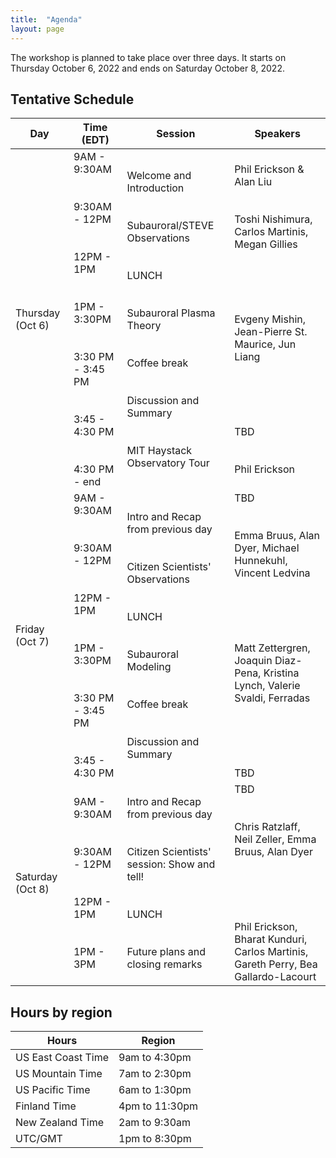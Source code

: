 ```yaml
---
title:  "Agenda"
layout: page
---
```


The workshop is planned to take place over three days. It starts on Thursday October 6, 2022 and ends on Saturday October 8, 2022.

## Tentative Schedule

| Day              | Time (EDT)                                                                                                                                                          | Session                                                                                                                                                                                                                   | Speakers                                                                                                                                                                                                         |
|------------------|---------------------------------------------------------------------------------------------------------------------------------------------------------------------|---------------------------------------------------------------------------------------------------------------------------------------------------------------------------------------------------------------------------|------------------------------------------------------------------------------------------------------------------------------------------------------------------------------------------------------------------|
| Thursday (Oct 6) | 9AM - 9:30AM<br><br><br>9:30AM - 12PM<br><br><br>12PM - 1PM<br><br><br>1PM - 3:30PM<br><br><br>3:30 PM - 3:45 PM<br><br><br>3:45 - 4:30 PM<br><br><br>4:30 PM - end | Welcome and Introduction<br><br><br>Subauroral/STEVE Observations<br><br><br>LUNCH<br><br><br>Subauroral Plasma Theory<br><br><br>Coffee break<br><br><br>Discussion and Summary<br><br><br>MIT Haystack Observatory Tour | Phil Erickson & Alan Liu<br><br><br>Toshi Nishimura, Carlos Martinis, Megan Gillies<br><br><br><br><br><br>Evgeny Mishin, Jean-Pierre St. Maurice, Jun Liang<br><br><br><br><br><br>TBD<br><br><br>Phil Erickson |
| Friday (Oct 7)   | 9AM - 9:30AM<br><br><br>9:30AM - 12PM<br><br><br>12PM - 1PM<br><br><br>1PM - 3:30PM<br><br><br>3:30 PM - 3:45 PM<br><br><br>3:45 - 4:30 PM                          | Intro and Recap from previous day<br><br><br>Citizen Scientists' Observations<br><br><br>LUNCH<br><br><br>Subauroral Modeling<br><br><br>Coffee break<br><br><br>Discussion and Summary                                   | TBD<br><br><br>Emma Bruus, Alan Dyer, Michael Hunnekuhl, Vincent Ledvina<br><br><br><br><br><br>Matt Zettergren, Joaquin Diaz-Pena, Kristina Lynch, Valerie Svaldi, Ferradas<br><br><br><br><br><br>TBD          |
| Saturday (Oct 8) | 9AM - 9:30AM<br><br><br>9:30AM - 12PM<br><br><br>12PM - 1PM<br><br><br>1PM - 3PM                                                                                    | Intro and Recap from previous day<br><br><br>Citizen Scientists' session: Show and tell!<br><br><br>LUNCH<br><br><br>Future plans and closing remarks                                                                     | TBD<br><br><br>Chris Ratzlaff, Neil Zeller, Emma Bruus, Alan Dyer<br><br><br><br><br><br>Phil Erickson, Bharat Kunduri, Carlos Martinis, Gareth Perry, Bea Gallardo-Lacourt                                      |

## Hours by region

| Hours                 | Region         |
|-----------------------|----------------|
| US East Coast Time    | 9am to 4:30pm  |
| US Mountain Time      | 7am to 2:30pm  |
| US Pacific Time       | 6am to 1:30pm  |
| Finland Time          | 4pm to 11:30pm |
| New Zealand Time      | 2am to 9:30am  |
| UTC/GMT               | 1pm to 8:30pm  |